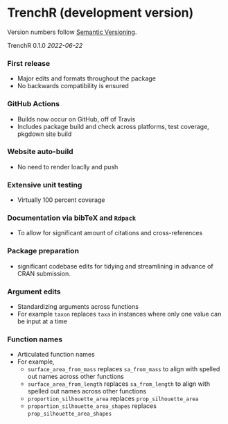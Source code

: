 # TrenchR (development version)

Version numbers follow [Semantic Versioning](https://semver.org/).

TrenchR 0.1.0
*2022-06-22*

### First release
* Major edits and formats throughout the package
* No backwards compatibility is ensured 

### GitHub Actions
* Builds now occur on GitHub, off of Travis
* Includes package build and check across platforms, test coverage, pkgdown site build

### Website auto-build
* No need to render loaclly and push

### Extensive unit testing
* Virtually 100 percent coverage

### Documentation via bibTeX and `Rdpack`
* To allow for significant amount of citations and cross-references

### Package preparation
* significant codebase edits for tidying and streamlining in advance of CRAN submission.

### Argument edits
* Standardizing arguments across functions
* For example `taxon` replaces `taxa` in instances where only one value can be input at a time

### Function names
* Articulated function names
* For example,
  * `surface_area_from_mass` replaces `sa_from_mass` to align with spelled out names across other functions
  * `surface_area_from_length` replaces `sa_from_length` to align with spelled out names across other functions
  * `proportion_silhouette_area` replaces `prop_silhouette_area` 
  * `proportion_silhouette_area_shapes` replaces `prop_silhouette_area_shapes` 